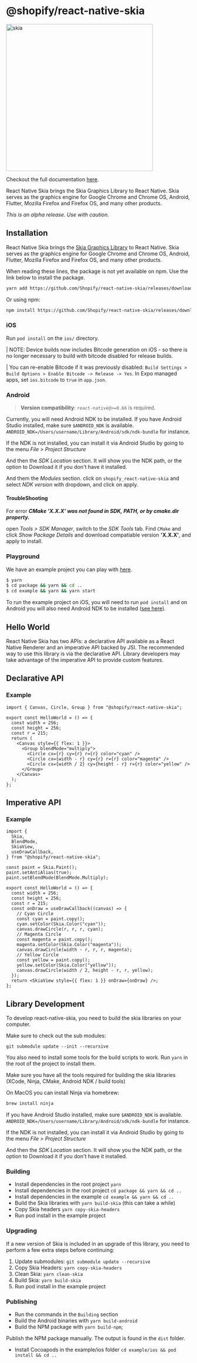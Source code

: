 # @shopify/react-native-skia

<img width="400" alt="skia" src="https://user-images.githubusercontent.com/306134/146549218-b7959ad9-0107-4c1c-b439-b96c780f5230.png">

Checkout the full documentation [here](https://shopify.github.io/react-native-skia).

React Native Skia brings the Skia Graphics Library to React Native. Skia serves as the graphics engine for Google Chrome and Chrome OS, Android, Flutter, Mozilla Firefox and Firefox OS, and many other products.

_This is an alpha release. Use with caution._

## Installation

React Native Skia brings the [Skia Graphics Library](https://skia.org/) to React Native.
Skia serves as the graphics engine for Google Chrome and Chrome OS, Android, Flutter, Mozilla Firefox and Firefox OS, and many other products.

When reading these lines, the package is not yet available on npm.
Use the link below to install the package.

```sh
yarn add https://github.com/Shopify/react-native-skia/releases/download/v0.1.92-alpha/shopify-react-native-skia-0.1.92.tgz
```

Or using npm:

```sh
npm install https://github.com/Shopify/react-native-skia/releases/download/v0.1.92-alpha/shopify-react-native-skia-0.1.92.tgz
```

### iOS

Run `pod install` on the `ios/` directory.

| NOTE: Device builds now includes Bitcode generation on iOS - so there is no longer necessary to build with bitcode disabled for release builds.

| You can re-enable Bitcode if it was previously disabled: `Build Settings > Build Options > Enable Bitcode -> Release -> Yes`. In Expo managed apps, set `ios.bitcode` to `true` in `app.json`.

### Android

> **Version compatibility**: `react-native@>=0.66` is required.

Currently, you will need Android NDK to be installed.
If you have Android Studio installed, make sure `$ANDROID_NDK` is available.
`ANDROID_NDK=/Users/username/Library/Android/sdk/ndk-bundle` for instance.

If the NDK is not installed, you can install it via Android Studio by going to the menu _File > Project Structure_

And then the _SDK Location_ section. It will show you the NDK path, or the option to Download it if you don't have it installed.

And them the _Modules_ section. click on `shopify_react-native-skia` and select _NDK version_ with dropdown, and click on apply.

#### TroubleShooting

For error **_CMake 'X.X.X' was not found in SDK, PATH, or by cmake.dir property._**

open _Tools > SDK Manager_, switch to the _SDK Tools_ tab.
Find `CMake` and click _Show Package Details_ and download compatiable version **'X.X.X'**, and apply to install.

### Playground

We have an example project you can play with [here](https://github.com/Shopify/react-native-skia/tree/main/example).

```sh
$ yarn
$ cd package && yarn && cd ..
$ cd example && yarn && yarn start
```

To run the example project on iOS, you will need to run `pod install` and on Android you will also need Android NDK to be installed ([see here](#android)).

## Hello World

React Native Skia has two APIs: a declarative API available as a React Native Renderer and an imperative API backed by JSI.
The recommended way to use this library is via the declarative API.
Library developers may take advantage of the imperative API to provide custom features.

## Declarative API

### Example

```tsx twoslash
import { Canvas, Circle, Group } from "@shopify/react-native-skia";

export const HelloWorld = () => {
  const width = 256;
  const height = 256;
  const r = 215;
  return (
    <Canvas style={{ flex: 1 }}>
      <Group blendMode="multiply">
        <Circle cx={r} cy={r} r={r} color="cyan" />
        <Circle cx={width - r} cy={r} r={r} color="magenta" />
        <Circle cx={width / 2} cy={height - r} r={r} color="yellow" />
      </Group>
    </Canvas>
  );
};
```

## Imperative API

### Example

```tsx twoslash
import {
  Skia,
  BlendMode,
  SkiaView,
  useDrawCallback,
} from "@shopify/react-native-skia";

const paint = Skia.Paint();
paint.setAntiAlias(true);
paint.setBlendMode(BlendMode.Multiply);

export const HelloWorld = () => {
  const width = 256;
  const height = 256;
  const r = 215;
  const onDraw = useDrawCallback((canvas) => {
    // Cyan Circle
    const cyan = paint.copy();
    cyan.setColor(Skia.Color("cyan"));
    canvas.drawCircle(r, r, r, cyan);
    // Magenta Circle
    const magenta = paint.copy();
    magenta.setColor(Skia.Color("magenta"));
    canvas.drawCircle(width - r, r, r, magenta);
    // Yellow Circle
    const yellow = paint.copy();
    yellow.setColor(Skia.Color("yellow"));
    canvas.drawCircle(width / 2, height - r, r, yellow);
  });
  return <SkiaView style={{ flex: 1 }} onDraw={onDraw} />;
};
```

## Library Development

To develop react-native-skia, you need to build the skia libraries on your computer.

Make sure to check out the sub modules:

`git submodule update --init --recursive`

You also need to install some tools for the build scripts to work. Run `yarn` in the root of the project to install them.

Make sure you have all the tools required for building the skia libraries (XCode, Ninja, CMake, Android NDK / build tools)

On MacOS you can install Ninja via homebrew:

```sh
brew install ninja
```

If you have Android Studio installed, make sure `$ANDROID_NDK` is available.
`ANDROID_NDK=/Users/username/Library/Android/sdk/ndk-bundle` for instance.

If the NDK is not installed, you can install it via Android Studio by going to the menu _File > Project Structure_

And then the _SDK Location_ section. It will show you the NDK path, or the option to Download it if you don't have it installed.

### Building

- Install dependencies in the root project `yarn`
- Install dependencies in the root project `cd package && yarn && cd ..`
- Install dependencies in the example `cd example && yarn && cd ..`
- Build the Skia libraries with `yarn build-skia` (this can take a while)
- Copy Skia headers `yarn copy-skia-headers`
- Run pod install in the example project

### Upgrading

If a new version of Skia is included in an upgrade of this library, you need to perform a few extra steps before continuing:

1. Update submodules: `git submodule update --recursive`
2. Copy Skia Headers: `yarn copy-skia-headers`
3. Clean Skia: `yarn clean-skia`
4. Build Skia: `yarn build-skia`
5. Run pod install in the example project

### Publishing

- Run the commands in the `Building` section
- Build the Android binaries with `yarn build-android`
- Build the NPM package with `yarn build-npm`;

Publish the NPM package manually. The output is found in the `dist` folder.

- Install Cocoapods in the example/ios folder `cd example/ios && pod install && cd ..`
